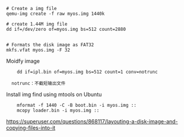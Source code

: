 ```
# Create a img file
qemu-img create -f raw myos.img 1440k

# create 1.44M img file
dd if=/dev/zero of=myos.img bs=512 count=2880


# Formats the disk image as FAT32
mkfs.vfat myos.img -F 32
```

Moidfy image

```
	dd if=ipl.bin of=myos.img bs=512 count=1 conv=notrunc

  notrunc：不截短输出文件
```

Install img find using mtools on Ubuntu
```
	mformat -f 1440 -C -B boot.bin -i myos.img ::
	mcopy loader.bin -i myos.img ::
```
https://superuser.com/questions/868117/layouting-a-disk-image-and-copying-files-into-it